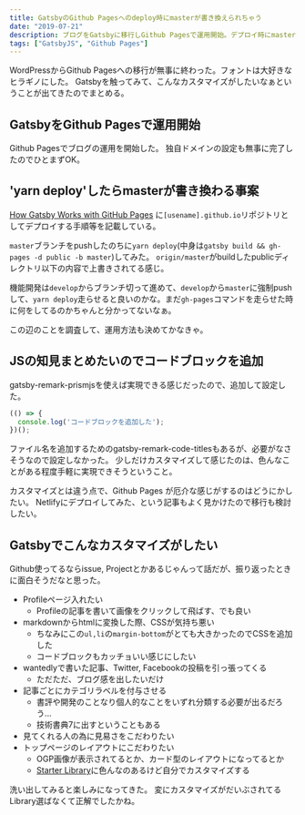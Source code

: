 ```yaml
---
title: GatsbyのGithub Pagesへのdeploy時にmasterが書き換えられちゃう
date: "2019-07-21"
description: ブログをGatsbyに移行しGithub Pagesで運用開始。デプロイ時にmasterが書き換えられちゃう。エンジニアだからコードブロック追加できるようにしたい。Gatsbyのカスタマイズってこんな感じかなと模索する。
tags: ["GatsbyJS", "Github Pages"]
---
```


WordPressからGithub Pagesへの移行が無事に終わった。フォントは大好きなヒラギノにした。
Gatsbyを触ってみて、こんなカスタマイズがしたいなぁということが出てきたのでまとめる。


## GatsbyをGithub Pagesで運用開始
Github Pagesでブログの運用を開始した。
独自ドメインの設定も無事に完了したのでひとまずOK。


## 'yarn deploy'したらmasterが書き換わる事案
[How Gatsby Works with GitHub Pages](https://www.gatsbyjs.org/docs/how-gatsby-works-with-github-pages/#github-organization-or-user-page) に`[usename].github.io`リポジトリとしてデプロイする手順等を記載している。

`master`ブランチをpushしたのちに`yarn deploy`(中身は`gatsby build && gh-pages -d public -b master`)してみた。
`origin/master`がbuildしたpublicディレクトリ以下の内容で上書きされてる感じ。

機能開発は`develop`からブランチ切って進めて、`develop`から`master`に強制pushして、`yarn deploy`走らせると良いのかな。まだ`gh-pages`コマンドを走らせた時に何をしてるのかちゃんと分かってないなぁ。

この辺のことを調査して、運用方法も決めてかなきゃ。


## JSの知見まとめたいのでコードブロックを追加
gatsby-remark-prismjsを使えば実現できる感じだったので、追加して設定した。

```javascript
(() => {
  console.log('コードブロックを追加した');
})();
```

ファイル名を追加するためのgatsby-remark-code-titlesもあるが、必要がなさそうなので設定しなかった。
少しだけカスタマイズして感じたのは、色んなことがある程度手軽に実現できそうということ。

カスタマイズとは違う点で、Github Pages が厄介な感じがするのはどうにかしたい。
Netlifyにデプロイしてみた、という記事もよく見かけたので移行も検討したい。


## Gatsbyでこんなカスタマイズがしたい
Github使ってるならissue, Projectとかあるじゃんって話だが、振り返ったときに面白そうだなと思った。

- Profileページ入れたい
  - Profileの記事を書いて画像をクリックして飛ばす、でも良い
- markdownからhtmlに変換した際、CSSが気持ち悪い
  - ちなみにこの`ul,li`の`margin-bottom`がとても大きかったのでCSSを追加した
  - コードブロックもカッチョいい感じにしたい
- wantedlyで書いた記事、Twitter, Facebookの投稿を引っ張ってくる
  - ただただ、ブログ感を出したいだけ
- 記事ごとにカテゴリラベルを付与させる
  - 書評や開発のことなり個人的なことをいずれ分類する必要が出るだろう...
  - 技術書典7に出すということもある
- 見てくれる人の為に見易さをこだわりたい
- トップページのレイアウトにこだわりたい
  - OGP画像が表示されてるとか、カード型のレイアウトになってるとか
  - [Starter Library](https://www.gatsbyjs.org/starters/?v=2)に色んなのあるけど自分でカスタマイズする

洗い出してみると楽しみになってきた。
変にカスタマイズがだいぶされてるLibrary選ばなくて正解でしたかね。
